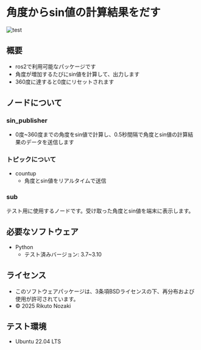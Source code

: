 # 角度からsin値の計算結果をだす
![test](https://github.com/nozakirikuto2/robosys2024/actions/workflows/test.yml/badge.svg)

## 概要

- ros2で利用可能なパッケージです
- 角度が増加するたびにsin値を計算して、出力します
- 360度に達すると0度にリセットされます

## ノードについて
### sin_publisher

- 0度~360度までの角度をsin値で計算し、0.5秒間隔で角度とsin値の計算結果のデータを送信します

### トピックについて

- countup
   - 角度とsin値をリアルタイムで送信

### sub

テスト用に使用するノードです。受け取った角度とsin値を端末に表示します。

## 必要なソフトウェア

- Python
   - テスト済みバージョン: 3.7~3.10

## ライセンス

- このソフトウェアパッケージは、3条項BSDライセンスの下、再分布および使用が許可されています。
- © 2025 Rikuto Nozaki

## テスト環境

-  Ubuntu 22.04 LTS
